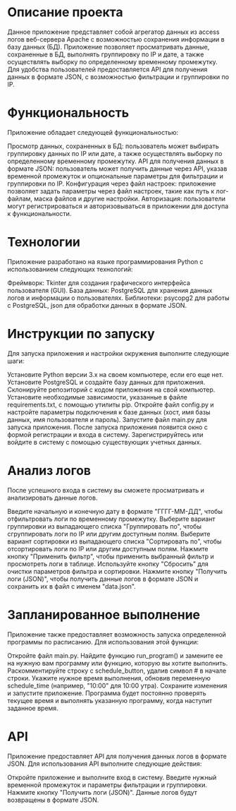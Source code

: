 # Описание проекта

Данное приложение представляет собой агрегатор данных из access логов веб-сервера Apache с возможностью сохранения информации в базу данных (БД). Приложение позволяет просматривать данные, сохраненные в БД, выполнять группировку по IP и дате, а также осуществлять выборку по определенному временному промежутку. Для удобства пользователей предоставляется API для получения данных в формате JSON, с возможностью фильтрации и группировки по IP.

# Функциональность
Приложение обладает следующей функциональностью:

Просмотр данных, сохраненных в БД: пользователь может выбирать группировку данных по IP или дате, а также осуществлять выборку по определенному временному промежутку.
API для получения данных в формате JSON: пользователь может получить данные через API, указав временной промежуток и опциональные параметры для фильтрации и группировки по IP.
Конфигурация через файл настроек: приложение позволяет задать параметры через файл настроек, такие как путь к лог-файлам, маска файлов и другие настройки.
Авторизация: пользователи могут регистрироваться и авторизовываться в приложении для доступа к функциональности.
# Технологии
Приложение разработано на языке программирования Python с использованием следующих технологий:

Фреймворк: Tkinter для создания графического интерфейса пользователя (GUI).
База данных: PostgreSQL для хранения данных логов и информации о пользователях.
Библиотеки: psycopg2 для работы с PostgreSQL, json для обработки данных в формате JSON.
# Инструкции по запуску
Для запуска приложения и настройки окружения выполните следующие шаги:

Установите Python версии 3.x на своем компьютере, если его еще нет.
Установите PostgreSQL и создайте базу данных для приложения.
Склонируйте репозиторий с кодом приложения на свой компьютер.
Установите необходимые зависимости, указанные в файле requirements.txt, с помощью утилиты pip.
Откройте файл config.py и настройте параметры подключения к базе данных (хост, имя базы данных, имя пользователя и пароль).
Запустите файл main.py для запуска приложения.
После запуска приложения появится окно с формой регистрации и входа в систему. Зарегистрируйтесь или войдите в систему с помощью существующих учетных данных.

# Анализ логов
После успешного входа в систему вы сможете просматривать и анализировать данные логов.

Введите начальную и конечную дату в формате "ГГГГ-ММ-ДД", чтобы отфильтровать логи по временному промежутку.
Выберите вариант группировки из выпадающего списка "Группировать по", чтобы сгруппировать логи по IP или другим доступным полям.
Выберите вариант сортировки из выпадающего списка "Сортировать по", чтобы отсортировать логи по IP или другим доступным полям.
Нажмите кнопку "Применить фильтр", чтобы применить выбранный фильтр и просмотреть логи в таблице.
Используйте кнопку "Сбросить" для очистки параметров фильтра и сортировки.
Нажмите кнопку "Получить логи (JSON)", чтобы получить данные логов в формате JSON и сохранить их в файл с именем "data.json".
# Запланированное выполнение
Приложение также предоставляет возможность запуска определенной программы по расписанию. Для использования этой функции:

Откройте файл main.py.
Найдите функцию run_program() и замените ее на нужную вам программу или функцию, которую вы хотите выполнить.
Раскомментируйте строку с schedule_button, удалив символ # в начале строки.
Укажите нужное время выполнения, обновив переменную schedule_time (например, "10:00" для 10:00 утра).
Сохраните изменения и запустите приложение.
Программа будет постоянно проверять текущее время и выполнять указанную программу, когда наступит заданное время.

# API
Приложение предоставляет API для получения данных логов в формате JSON. Для использования API выполните следующие действия:

Откройте приложение и выполните вход в систему.
Введите нужный временной промежуток и параметры фильтрации и группировки.
Нажмите кнопку "Получить логи (JSON)".
Данные логов будут возвращены в формате JSON.
